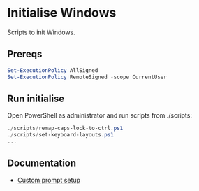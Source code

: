 # Initialise Windows

Scripts to init Windows.

## Prereqs

```Powershell
Set-ExecutionPolicy AllSigned
Set-ExecutionPolicy RemoteSigned -scope CurrentUser
```

## Run initialise

Open PowerShell as administrator and run scripts from ./scripts:

```Powershell
./scripts/remap-caps-lock-to-ctrl.ps1
./scripts/set-keyboard-layouts.ps1
...
```

## Documentation
* [Custom prompt setup](https://docs.microsoft.com/en-us/windows/terminal/tutorials/custom-prompt-setup)